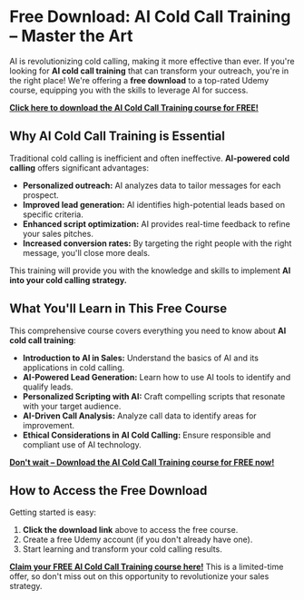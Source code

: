 # Free Download: AI Cold Call Training – Master the Art

AI is revolutionizing cold calling, making it more effective than ever. If you're looking for **AI cold call training** that can transform your outreach, you're in the right place! We're offering a **free download** to a top-rated Udemy course, equipping you with the skills to leverage AI for success.

[**Click here to download the AI Cold Call Training course for FREE!**](https://udemywork.com/ai-cold-call-training)

## Why AI Cold Call Training is Essential

Traditional cold calling is inefficient and often ineffective. **AI-powered cold calling** offers significant advantages:

*   **Personalized outreach:** AI analyzes data to tailor messages for each prospect.
*   **Improved lead generation:** AI identifies high-potential leads based on specific criteria.
*   **Enhanced script optimization:** AI provides real-time feedback to refine your sales pitches.
*   **Increased conversion rates:** By targeting the right people with the right message, you'll close more deals.

This training will provide you with the knowledge and skills to implement **AI into your cold calling strategy.**

## What You'll Learn in This Free Course

This comprehensive course covers everything you need to know about **AI cold call training**:

*   **Introduction to AI in Sales:** Understand the basics of AI and its applications in cold calling.
*   **AI-Powered Lead Generation:** Learn how to use AI tools to identify and qualify leads.
*   **Personalized Scripting with AI:** Craft compelling scripts that resonate with your target audience.
*   **AI-Driven Call Analysis:** Analyze call data to identify areas for improvement.
*   **Ethical Considerations in AI Cold Calling:** Ensure responsible and compliant use of AI technology.

[**Don't wait – Download the AI Cold Call Training course for FREE now!**](https://udemywork.com/ai-cold-call-training)

## How to Access the Free Download

Getting started is easy:

1.  **Click the download link** above to access the free course.
2.  Create a free Udemy account (if you don't already have one).
3.  Start learning and transform your cold calling results.

**[Claim your FREE AI Cold Call Training course here!](https://udemywork.com/ai-cold-call-training)** This is a limited-time offer, so don't miss out on this opportunity to revolutionize your sales strategy.
